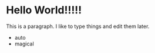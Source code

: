 # Hello World!!!!!

This is a paragraph. I like to type things and edit them later.

- auto
- magical
